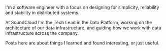 I'm a software engineer with a focus on designing for simplicity, reliability and stability in distributed systems.

At SoundCloud I'm the Tech Lead in the Data Platform, working on the architecture of our data infrastructure, and guiding how we work with data infrastructure across the company.

Posts here are about things I learned and found interesting, or just useful.
